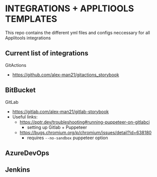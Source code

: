 # INTEGRATIONS + APPLTIOOLS TEMPLATES
This repo contains the different yml files and configs neccessary for all Applitools integrations

## Current list of integrations
GitActions
- https://github.com/alex-man21/gitactions_storybook

BitBucket
- 

GitLab
- https://gitlab.com/alex-man21/gitlab-storybook
- Useful links:
    - https://pptr.dev/troubleshooting#running-puppeteer-on-gitlabci
        - setting up Gitlab + Puppeteer
    - https://bugs.chromium.org/p/chromium/issues/detail?id=638180
        - requires `--no-sandbox` puppeteer option

AzureDevOps
- 

Jenkins
- 
